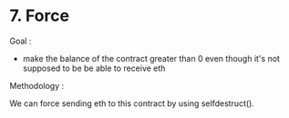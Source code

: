 # 7. Force

Goal :

- make the balance of the contract greater than 0 even though it's not supposed to be be able to receive eth

Methodology :

We can force sending eth to this contract by using selfdestruct().